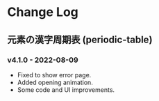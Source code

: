 # Change Log

## 元素の漢字周期表 (periodic-table)

### v4.1.0 - 2022-08-09
* Fixed to show error page.
* Added opening animation.
* Some code and UI improvements.
